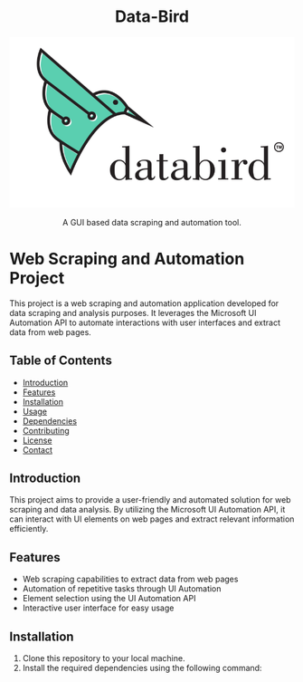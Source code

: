 <h1 align = 'center'>Data-Bird</h1>

<img src='./Data Bird Logo.png'>

<p align ='center'>A GUI based data scraping and automation tool.</p>

# Web Scraping and Automation Project

This project is a web scraping and automation application developed for data scraping and analysis purposes. It leverages the Microsoft UI Automation API to automate interactions with user interfaces and extract data from web pages.

## Table of Contents

- [Introduction](#introduction)
- [Features](#features)
- [Installation](#installation)
- [Usage](#usage)
- [Dependencies](#dependencies)
- [Contributing](#contributing)
- [License](#license)
- [Contact](#contact)

## Introduction

This project aims to provide a user-friendly and automated solution for web scraping and data analysis. By utilizing the Microsoft UI Automation API, it can interact with UI elements on web pages and extract relevant information efficiently.

## Features

- Web scraping capabilities to extract data from web pages
- Automation of repetitive tasks through UI Automation
- Element selection using the UI Automation API
- Interactive user interface for easy usage

## Installation

1. Clone this repository to your local machine.
2. Install the required dependencies using the following command:
